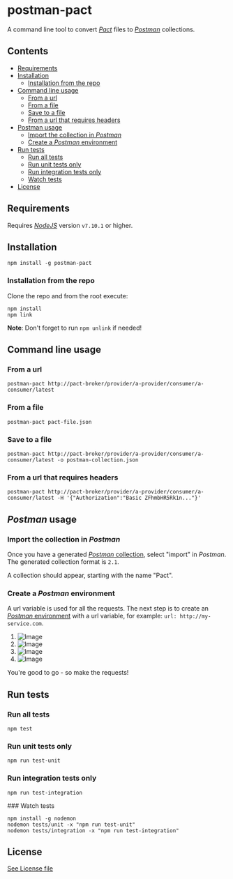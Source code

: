 # postman-pact

A command line tool to convert [*Pact*](https://docs.pact.io/) files to [*Postman*](https://www.getpostman.com/) collections.

## Contents

* [Requirements](#requirements)
* [Installation](#installation)
    * [Installation from the repo](#installation-from-the-repo)
* [Command line usage](#command-line-usage)
    * [From a url](#from-a-url)
    * [From a file](#from-a-file)
    * [Save to a file](#save-to-a-file)
    * [From a url that requires headers](#from-a-url-that-requires-headers)
* [Postman usage](#postman-usage)
    * [Import the collection in *Postman*](#import-the-collection-in-postman)
    * [Create a *Postman* environment](#create-a-postman-environment)
* [Run tests](#run-tests)
    * [Run all tests](#run-all-tests)
    * [Run unit tests only](#run-unit-tests-only)
    * [Run integration tests only](#run-integration-tests-only)
    * [Watch tests](#watch-tests)
* [License](#license)

## Requirements

Requires [*NodeJS*](https://nodejs.org/en/) version `v7.10.1` or higher.

## Installation

```
npm install -g postman-pact
```

### Installation from the repo

Clone the repo and from the root execute:

```
npm install
npm link
```

**Note**: Don't forget to run `npm unlink` if needed!

## Command line usage

### From a url

```
postman-pact http://pact-broker/provider/a-provider/consumer/a-consumer/latest
```

### From a file

```
postman-pact pact-file.json
```

### Save to a file

```
postman-pact http://pact-broker/provider/a-provider/consumer/a-consumer/latest -o postman-collection.json
```

### From a url that requires headers

```
postman-pact http://pact-broker/provider/a-provider/consumer/a-consumer/latest -H '{"Authorization":"Basic ZFhmbHR5Rk1n..."}'
```

## *Postman* usage

### Import the collection in *Postman*

Once you have a generated [*Postman* collection](https://www.getpostman.com/docs/v6/postman/collections/intro_to_collections), select "import" in *Postman*. The generated collection format is `2.1`.

A collection should appear, starting with the name "Pact".

### Create a *Postman* environment

A url variable is used for all the requests. The next step is to create an [*Postman* environment](https://www.getpostman.com/docs/v6/postman/environments_and_globals/intro_to_environments_and_globals) with a url variable, for example: `url: http://my-service.com`.

1. ![Image](labs/assets/postman-environment/step1.png?raw=true)  
2. ![Image](labs/assets/postman-environment/step2.png?raw=true)  
3. ![Image](labs/assets/postman-environment/step3.png?raw=true)  
4. ![Image](labs/assets/postman-environment/step4.png?raw=true)  

You're good to go - so make the requests!

## Run tests

### Run all tests

```
npm test
```

### Run unit tests only

```
npm run test-unit
```

### Run integration tests only

```
npm run test-integration
```

### Watch tests

```
npm install -g nodemon
nodemon tests/unit -x "npm run test-unit"
nodemon tests/integration -x "npm run test-integration"
```

## License

[See License file](https://github.com/ITV/postman-pact/blob/master/LICENSE.md)
